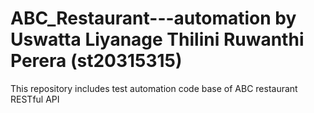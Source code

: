 # ABC_Restaurant---automation by Uswatta Liyanage Thilini Ruwanthi Perera (st20315315)

This repository includes test automation code base of ABC restaurant RESTful API

